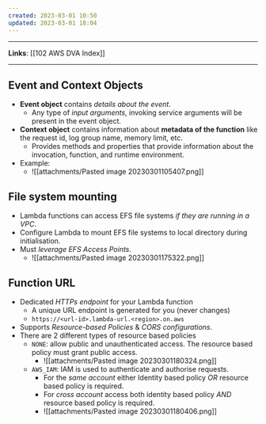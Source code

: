 ```yaml
---
created: 2023-03-01 10:50
updated: 2023-03-01 18:04
---
```

---
**Links**: [[102 AWS DVA Index]]

---
## Event and Context Objects
- **Event object** contains *details about the event*.
	- Any type of *input arguments*, invoking service arguments will be present in the event object.
- **Context object** contains information about **metadata of the function** like the request id, log group name, memory limit, etc.
	- Provides methods and properties that provide information about the invocation, function, and runtime environment.
- Example:
	- ![[attachments/Pasted image 20230301105407.png]]

## File system mounting
- Lambda functions can access EFS file systems *if they are running in a VPC*.
- Configure Lambda to mount EFS file systems to local directory during initialisation.
- Must *leverage EFS Access Points*.
	- ![[attachments/Pasted image 20230301175322.png]]

## Function URL
- Dedicated *HTTPs endpoint* for your Lambda function
	- A unique URL endpoint is generated for you (never changes) 
	- `https://<url-id>.lambda-url.<region>.on.aws`
- Supports *Resource-based Policies* & *CORS configurations*.
- There are 2 different types of resource based policies
	- `NONE`: allow public and unauthenticated access. The resource based policy must grant public access.
		- ![[attachments/Pasted image 20230301180324.png]]
	- `AWS_IAM`: IAM is used to authenticate and authorise requests.
		- For the *same account* either Identity based policy *OR* resource based policy is required. 
		- For *cross account* access both identity based policy *AND* resource based policy is required.
		- ![[attachments/Pasted image 20230301180406.png]]

